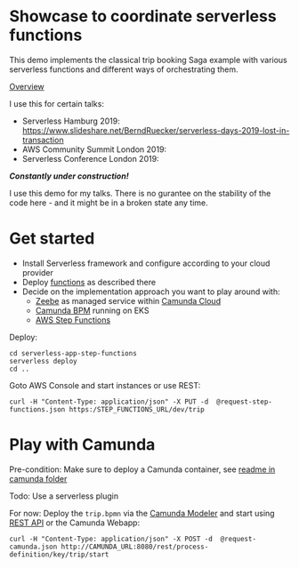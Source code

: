 # Showcase to coordinate serverless functions

This demo implements the classical trip booking Saga example with various serverless functions and different ways of orchestrating them.

[Overview](overview.png)

I use this for certain talks:

* Serverless Hamburg 2019: https://www.slideshare.net/BerndRuecker/serverless-days-2019-lost-in-transaction
* AWS Community Summit London 2019: 
* Serverless Conference London 2019: 

***Constantly under construction!***

I use this demo for my talks. There is no gurantee on the stability of the code here - and it might be in a broken state any time.

# Get started

* Install Serverless framework and configure according to your cloud provider
* Deploy [functions](functions/) as described there
* Decide on the implementation approach you want to play around with:
  * [Zeebe](zeebe/) as managed service within [Camunda Cloud](https://camunda.com/products/cloud/)
  * [Camunda BPM](camunda/) running on EKS
  * [AWS Step Functions](step-functions/)

Deploy:

```
cd serverless-app-step-functions
serverless deploy
cd ..
```

Goto AWS Console and start instances or use REST:

```
curl -H "Content-Type: application/json" -X PUT -d  @request-step-functions.json https:/STEP_FUNCTIONS_URL/dev/trip
```


# Play with Camunda

Pre-condition: Make sure to deploy a Camunda container, see  [readme in camunda folder](camunda/) 

Todo: Use a serverless plugin

For now: Deploy the `trip.bpmn` via the [Camunda Modeler](https://camunda.com/download/modeler/) and start using [REST API](https://docs.camunda.org/manual/7.10/reference/rest/process-definition/post-start-process-instance/) or the Camunda Webapp:

```
curl -H "Content-Type: application/json" -X POST -d  @request-camunda.json http://CAMUNDA_URL:8080/rest/process-definition/key/trip/start
```
